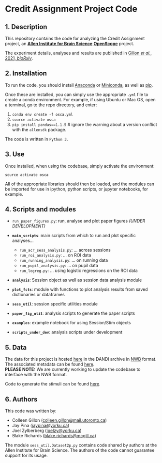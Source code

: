 # Credit Assignment Project Code

## 1. Description
This repository contains the code for analyzing the Credit Assignment project, an [**Allen Institute for Brain Science**](https://alleninstitute.org/what-we-do/brain-science/) [**OpenScope**](https://alleninstitute.org/what-we-do/brain-science/news-press/press-releases/openscope-first-shared-observatory-neuroscience) project. 

The experiment details, analyses and results are published in [Gillon _et al._, 2021, _bioRxiv_](https://www.biorxiv.org/content/10.1101/2021.01.15.426915v1).

## 2. Installation
To run the code, you should install [Anaconda](https://www.anaconda.com/) or [Miniconda](https://conda.io/miniconda.html), as well as [pip](https://pip.pypa.io/en/stable/).

Once these are installed, you can simply use the appropriate `.yml` 
file to create a conda environment. For example, if using Ubuntu or Mac OS, open a terminal, go to the repo directory, and enter:

1. `conda env create -f osca.yml`  
2. `source activate osca`  
3. `pip install pandas==1.1.5` # ignore the warning about a version conflict with the `allensdk` package.

The code is written in `Python 3`. 

## 3. Use
Once installed, when using the codebase, simply activate the environment:

`source activate osca`

All of the appropriate libraries should then be loaded, and the modules can be imported for use in ipython, python scripts, or jupyter notebooks, for example.

## 4. Scripts and modules
* `run_paper_figures.py`: run, analyse and plot paper figures _(UNDER DEVELOPMENT)_  

* **`main_scripts`**: main scripts from which to run and plot specific analyses...
    * `run_acr_sess_analysis.py`: ... across sessions
    * `run_roi_analysis.py`: ... on ROI data
    * `run_running_analysis.py`: ... on running data
    * `run_pupil_analysis.py`: ... on pupil data
    * `run_logreg.py`: ... using logistic regressions on the ROI data
* **`analysis`**: Session object as well as session data analysis module
* **`plot_fcts`**: module with functions to plot analysis results from saved dictionaries or dataframes 
* **`sess_util`**: session specific utilities module
* **`paper_fig_util`**: analysis scripts to generate the paper scripts
* **`examples`**: example notebook for using Session/Stim objects 
* **`scripts_under_dev`**: analysis scripts under development

## 5. Data
The data for this project is hosted [here](https://gui.dandiarchive.org/#/dandiset/000037) in the DANDI archive in [NWB](https://www.nwb.org/) format. The associated metadata can be found [here](https://github.com/jeromelecoq/allen_openscope_metadata/tree/master/projects/credit_assignement).   
**PLEASE NOTE:** We are currently working to update the codebase to interface with the NWB format.
&nbsp;

Code to generate the stimuli can be found [here](https://github.com/colleenjg/cred_assign_stimuli). 


## 6. Authors
This code was written by:

* Colleen Gillon (colleen.gillon@mail.utoronto.ca)
* Jay Pina (jaypina@yorku.ca)
* Joel Zylberberg (joelzy@yorku.ca)
* Blake Richards (blake.richards@mcgill.ca)

The module `sess_util.Dataset2p.py` contains code shared by authors at the Allen Institute for Brain Science. The authors of the code cannot guarantee support for its usage.
